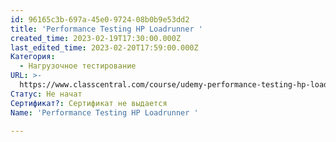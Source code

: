 ```yaml
---
id: 96165c3b-697a-45e0-9724-08b0b9e53dd2
title: 'Performance Testing HP Loadrunner '
created_time: 2023-02-19T17:30:00.000Z
last_edited_time: 2023-02-20T17:59:00.000Z
Категория:
  - Нагрузочное тестирование
URL: >-
  https://www.classcentral.com/course/udemy-performance-testing-hp-loadrunner-updated-67873
Статус: Не начат
Сертификат?: Сертификат не выдается
Name: 'Performance Testing HP Loadrunner '

---
```

